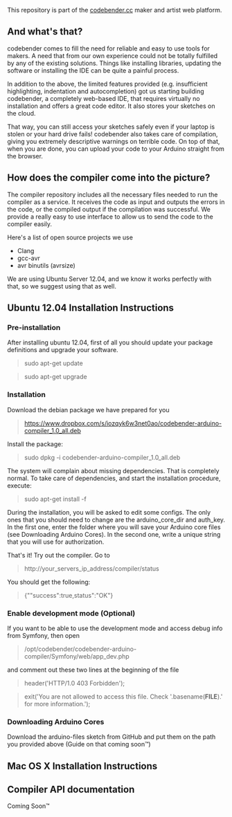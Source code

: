 This repository is part of the [codebender.cc](http://www.codebender.cc) maker and artist web platform.

## And what's that?

codebender comes to fill the need for reliable and easy to use tools for makers. A need that from our own experience could not be totally fulfilled by any of the existing solutions. Things like installing libraries, updating the software or installing the IDE can be quite a painful process.

In addition to the above, the limited features provided (e.g. insufficient highlighting, indentation and autocompletion) got us starting building codebender, a completely web-based IDE, that requires virtually no installation and offers a great code editor. It also stores your sketches on the cloud.

That way, you can still access your sketches safely even if your laptop is stolen or your hard drive fails! codebender also takes care of compilation, giving you extremely descriptive warnings on terrible code. On top of that, when you are done, you can upload your code to your Arduino straight from the browser.

## How does the compiler come into the picture?

The compiler repository includes all the necessary files needed to run the compiler as a service. It receives the code as input and outputs the errors in the code, or the compiled output if the compilation was successful. We provide a really easy to use interface to allow us to send the code to the compiler easily.

Here's a list of open source projects we use
* Clang
* gcc-avr
* avr binutils (avrsize)

We are using Ubuntu Server 12.04, and we know it works perfectly with that, so we suggest using that as well.

## Ubuntu 12.04 Installation Instructions

### Pre-installation

After installing ubuntu 12.04, first of all you should update your package definitions and upgrade your software.

> sudo apt-get update 

> sudo apt-get upgrade

### Installation

Download the debian package we have prepared for you

> https://www.dropbox.com/s/iozqyk6w3net0ao/codebender-arduino-compiler_1.0_all.deb

Install the package:

> sudo dpkg -i codebender-arduino-compiler_1.0_all.deb

The system will complain about missing dependencies. That is completely normal. To take care of dependencies, and start the installation procedure, execute:

> sudo apt-get install -f

During the installation, you will be asked to edit some configs. The only ones that you should need to change are the arduino_core_dir and auth_key. In the first one, enter the folder where you will save your Arduino core files (see Downloading Arduino Cores). In the second one, write a unique string that you will use for authorization.


That's it! Try out the compiler. Go to

> http://your_servers_ip_address/compiler/status

You should get the following:

> {""success":true,status":"OK"}

### Enable development mode (Optional)
If you want to be able to use the development mode and access debug info from Symfony, then open

> /opt/codebender/codebender-arduino-compiler/Symfony/web/app_dev.php

and comment out these two lines at the beginning of the file

> header('HTTP/1.0 403 Forbidden');

> exit('You are not allowed to access this file. Check '.basename(__FILE__).' for more information.');

### Downloading Arduino Cores

Download the arduino-files sketch from GitHub and put them on the path you provided above (Guide on that coming soon™)

## Mac OS X Installation Instructions

## Compiler API documentation

Coming Soon™
